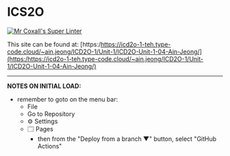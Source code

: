# ICS2O

[![Mr Coxall's Super Linter](https://github.com/MTHS-ICD2O-1-2024/ICD2O-Unit-1-04-ain-jeong/workflows/Mr%20Coxall's%20Super%20Linter/badge.svg)](https://github.com/MTHS-ICD2O-1-2024/ICD2O-Unit-1-04-ain-jeong/actions)

This site can be found at: [https:/https://icd2o-1-teh.type-code.cloud/~ain.jeong/ICD2O-1/Unit-1/ICD2O-Unit-1-04-Ain-Jeong/](https:/https://icd2o-1-teh.type-code.cloud/~ain.jeong/ICD2O-1/Unit-1/ICD2O-Unit-1-04-Ain-Jeong/)

---

**NOTES ON INITIAL LOAD:**
- remember to goto on the menu bar:
  - File
  - Go to Repository
  - ⚙ Settings
  - 🗔 Pages
    - then from the "Deploy from a branch ▼" button, select "GitHub Actions"
